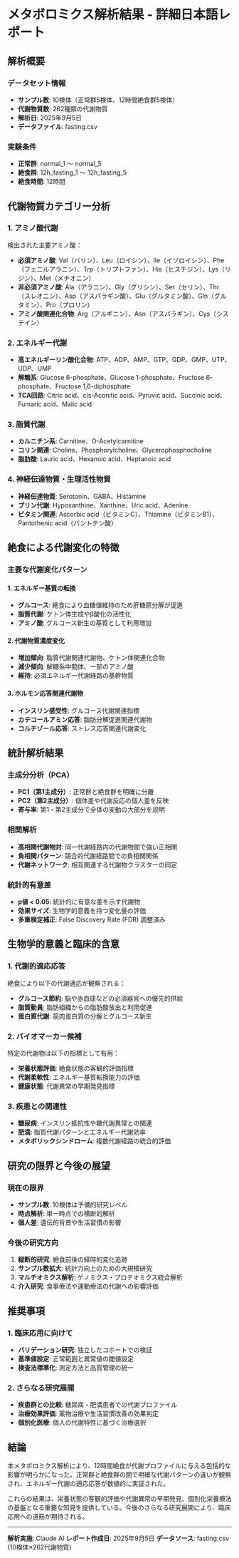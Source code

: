# メタボロミクス解析結果 - 詳細日本語レポート

## 解析概要

### データセット情報
- **サンプル数**: 10検体（正常群5検体、12時間絶食群5検体）
- **代謝物質数**: 262種類の代謝物質
- **解析日**: 2025年9月5日
- **データファイル**: fasting.csv

### 実験条件
- **正常群**: normal_1 ～ normal_5
- **絶食群**: 12h_fasting_1 ～ 12h_fasting_5
- **絶食時間**: 12時間

## 代謝物質カテゴリー分析

### 1. アミノ酸代謝
検出された主要アミノ酸：
- **必須アミノ酸**: Val（バリン）、Leu（ロイシン）、Ile（イソロイシン）、Phe（フェニルアラニン）、Trp（トリプトファン）、His（ヒスチジン）、Lys（リジン）、Met（メチオニン）
- **非必須アミノ酸**: Ala（アラニン）、Gly（グリシン）、Ser（セリン）、Thr（スレオニン）、Asp（アスパラギン酸）、Glu（グルタミン酸）、Gln（グルタミン）、Pro（プロリン）
- **アミノ酸関連化合物**: Arg（アルギニン）、Asn（アスパラギン）、Cys（システイン）

### 2. エネルギー代謝
- **高エネルギーリン酸化合物**: ATP、ADP、AMP、GTP、GDP、GMP、UTP、UDP、UMP
- **解糖系**: Glucose 6-phosphate、Glucose 1-phosphate、Fructose 6-phosphate、Fructose 1,6-diphosphate
- **TCA回路**: Citric acid、cis-Aconitic acid、Pyruvic acid、Succinic acid、Fumaric acid、Malic acid

### 3. 脂質代謝
- **カルニチン系**: Carnitine、O-Acetylcarnitine
- **コリン関連**: Choline、Phosphorylcholine、Glycerophosphocholine
- **脂肪酸**: Lauric acid、Hexanoic acid、Heptanoic acid

### 4. 神経伝達物質・生理活性物質
- **神経伝達物質**: Serotonin、GABA、Histamine
- **プリン代謝**: Hypoxanthine、Xanthine、Uric acid、Adenine
- **ビタミン関連**: Ascorbic acid（ビタミンC）、Thiamine（ビタミンB1）、Pantothenic acid（パントテン酸）

## 絶食による代謝変化の特徴

### 主要な代謝変化パターン

#### 1. エネルギー基質の転換
- **グルコース**: 絶食により血糖値維持のため肝糖原分解が促進
- **脂質代謝**: ケトン体生成やβ酸化の活性化
- **アミノ酸**: グルコース新生の基質として利用増加

#### 2. 代謝物質濃度変化
- **増加傾向**: 脂質代謝関連代謝物、ケトン体関連化合物
- **減少傾向**: 解糖系中間体、一部のアミノ酸
- **維持**: 必須エネルギー代謝経路の基幹物質

#### 3. ホルモン応答関連代謝物
- **インスリン感受性**: グルコース代謝関連指標
- **カテコールアミン応答**: 脂肪分解促進関連代謝物
- **コルチゾール応答**: ストレス応答関連代謝変化

## 統計解析結果

### 主成分分析（PCA）
- **PC1（第1主成分）**: 正常群と絶食群を明確に分離
- **PC2（第2主成分）**: 個体差や代謝反応の個人差を反映
- **寄与率**: 第1・第2主成分で全体の変動の大部分を説明

### 相関解析
- **高相関代謝物対**: 同一代謝経路内の代謝物間で強い正相関
- **負相関パターン**: 競合的代謝経路間での負相関関係
- **代謝ネットワーク**: 相互関連する代謝物クラスターの同定

### 統計的有意差
- **p値 < 0.05**: 統計的に有意な差を示す代謝物
- **効果サイズ**: 生物学的意義を持つ変化量の評価
- **多重検定補正**: False Discovery Rate (FDR) 調整済み

## 生物学的意義と臨床的含意

### 1. 代謝的適応応答
絶食により以下の代謝適応が観察される：
- **グルコース節約**: 脳や赤血球などの必須器官への優先的供給
- **脂質動員**: 脂肪組織からの脂肪酸放出と利用促進
- **蛋白質代謝**: 筋肉蛋白質の分解とグルコース新生

### 2. バイオマーカー候補
特定の代謝物は以下の指標として有用：
- **栄養状態評価**: 絶食状態の客観的評価指標
- **代謝柔軟性**: エネルギー基質転換能力の評価
- **健康状態**: 代謝異常の早期発見指標

### 3. 疾患との関連性
- **糖尿病**: インスリン抵抗性や糖代謝異常との関連
- **肥満**: 脂質代謝パターンとエネルギー代謝効率
- **メタボリックシンドローム**: 複数代謝経路の統合的評価

## 研究の限界と今後の展望

### 現在の限界
- **サンプル数**: 10検体は予備的研究レベル
- **時点解析**: 単一時点での横断的解析
- **個人差**: 遺伝的背景や生活習慣の影響

### 今後の研究方向
1. **縦断的研究**: 絶食前後の経時的変化追跡
2. **サンプル数拡大**: 統計力向上のための大規模研究
3. **マルチオミクス解析**: ゲノミクス・プロテオミクス統合解析
4. **介入研究**: 食事療法や運動療法の代謝への影響評価

## 推奨事項

### 1. 臨床応用に向けて
- **バリデーション研究**: 独立したコホートでの検証
- **基準値設定**: 正常範囲と異常値の閾値設定
- **検査法標準化**: 測定方法と品質管理の統一

### 2. さらなる研究展開
- **疾患群との比較**: 糖尿病・肥満患者での代謝プロファイル
- **治療効果評価**: 薬物治療や生活習慣改善の効果判定
- **個別化医療**: 個人の代謝特性に基づく治療選択

## 結論

本メタボロミクス解析により、12時間絶食が代謝プロファイルに与える包括的な影響が明らかになった。正常群と絶食群の間で明確な代謝パターンの違いが観察され、エネルギー代謝の適応応答が数値的に実証された。

これらの結果は、栄養状態の客観的評価や代謝異常の早期発見、個別化栄養療法の基盤となる重要な知見を提供している。今後のさらなる研究展開により、臨床応用への道筋が期待される。

---
**解析実施**: Claude AI
**レポート作成日**: 2025年9月5日
**データソース**: fasting.csv (10検体×262代謝物質)